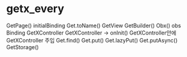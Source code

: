 # getx_every

GetPage()
initialBinding
Get.toName()
GetView
GetBuilder()
Obx()
obs
Binding
GetXController
GetXController -> onInit()
GetXController안에 GetXController 주입
Get.find()
Get.put()
Get.lazyPut()
Get.putAsync()
GetStorage()
